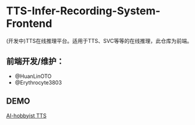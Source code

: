 # TTS-Infer-Recording-System-Frontend
(开发中)TTS在线推理平台。适用于TTS、SVC等等的在线推理，此仓库为前端。

<!-- **前端开发/维护：**[多玩幻灵qwq](https://github.com/HuanLinOTO)、[红血球AE3803](https://github.com/Erythrocyte3803) -->
## 前端开发/维护：
 - @HuanLinOTO
 - @Erythrocyte3803
## DEMO
[AI-hobbyist TTS](https://tts.ai-hobbyist.org/)
